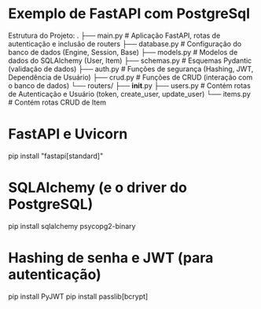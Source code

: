 
# Exemplo de FastAPI com PostgreSql

Estrutura do Projeto:
.
├── main.py        # Aplicação FastAPI, rotas de autenticação e inclusão de routers
├── database.py    # Configuração do banco de dados (Engine, Session, Base)
├── models.py      # Modelos de dados do SQLAlchemy (User, Item)
├── schemas.py     # Esquemas Pydantic (validação de dados)
├── auth.py        # Funções de segurança (Hashing, JWT, Dependência de Usuário)
├── crud.py        # Funções de CRUD (interação com o banco de dados)
└── routers/
    ├── __init__.py
    ├── users.py   # Contém rotas de Autenticação e Usuário (token, create_user, update_user)
    └── items.py   # Contém rotas CRUD de Item

# FastAPI e Uvicorn
pip install "fastapi[standard]"

# SQLAlchemy (e o driver do PostgreSQL)
pip install sqlalchemy psycopg2-binary

# Hashing de senha e JWT (para autenticação)
pip install PyJWT
pip install passlib[bcrypt]